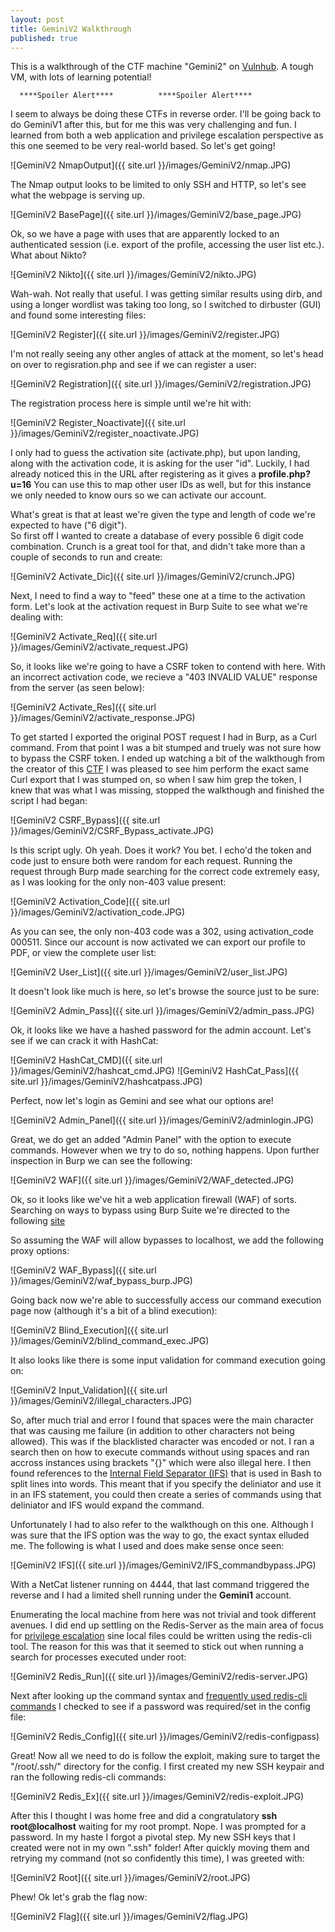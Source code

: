 ```yaml
---
layout: post
title: GeminiV2 Walkthrough
published: true
---
```

This is a walkthrough of the CTF machine "Gemini2" on [Vulnhub](https://www.vulnhub.com/entry/gemini-inc-2,234/). A tough VM, with lots of learning potential!


 
      ****Spoiler Alert****          ****Spoiler Alert****



I seem to always be doing these CTFs in reverse order. I'll be going back to do GeminiV1 after this, but for me this was very challenging and fun. I learned from both a web application and privilege escalation perspective as this one seemed to be very real-world based. So let's get going!


![GeminiV2 NmapOutput]({{ site.url }}/images/GeminiV2/nmap.JPG)

The Nmap output looks to be limited to only SSH and HTTP, so let's see what the webpage is serving up.

![GeminiV2 BasePage]({{ site.url }}/images/GeminiV2/base_page.JPG)

Ok, so we have a page with uses that are apparently locked to an authenticated session (i.e. export of the profile, accessing the user list etc.). What about Nikto?

![GeminiV2 Nikto]({{ site.url }}/images/GeminiV2/nikto.JPG)

Wah-wah. Not really that useful. I was getting similar results using dirb, and using a longer wordlist was taking too long, so I switched to dirbuster (GUI) and found some interesting files:

![GeminiV2 Register]({{ site.url }}/images/GeminiV2/register.JPG)  

I'm not really seeing any other angles of attack at the moment, so let's head on over to regisration.php and see if we can register a user:

![GeminiV2 Registration]({{ site.url }}/images/GeminiV2/registration.JPG) 

The registration process here is simple until we're hit with:

![GeminiV2 Register_Noactivate]({{ site.url }}/images/GeminiV2/register_noactivate.JPG)

I only had to guess the activation site (activate.php), but upon landing, along with the activation code, it is asking for the user "id". Luckily, I had already noticed this in the URL after registering as it gives a __profile.php?u=16__ You can use this to map other user IDs as well, but for this instance we only needed to know ours so we can activate our account.

What's great is that at least we're given the type and length of code we're expected to have ("6 digit").  
So first off I wanted to create a database of every possible 6 digit code combination. Crunch is a great tool for that, and didn't take more than a couple of seconds to run and create:

![GeminiV2 Activate_Dic]({{ site.url }}/images/GeminiV2/crunch.JPG)

Next, I need to find a way to "feed" these one at a time to the activation form. Let's look at the activation request in Burp Suite to see what we're dealing with:

![GeminiV2 Activate_Req]({{ site.url }}/images/GeminiV2/activate_request.JPG)

So, it looks like we're going to have a CSRF token to contend with here. With an incorrect activation code, we recieve a "403 INVALID VALUE" response from the server (as seen below):

![GeminiV2 Activate_Res]({{ site.url }}/images/GeminiV2/activate_response.JPG)

To get started I exported the original POST request I had in Burp, as a Curl command. From that point I was a bit stumped and truely was not sure how to bypass the CSRF token. I ended up watching a bit of the walkthough from the creator of this [CTF](https://scriptkidd1e.wordpress.com/geminiinc-v2-virtual-machine-walkthrough/) I was pleased to see him perform the exact same Curl export that I was stumped on, so when I saw him grep the token, I knew that was what I was missing, stopped the walkthough and finished the script I had began:

![GeminiV2 CSRF_Bypass]({{ site.url }}/images/GeminiV2/CSRF_Bypass_activate.JPG)  

Is this script ugly. Oh yeah. Does it work? You bet. I echo'd the token and code just to ensure both were random for each request. Running the request through Burp made searching for the correct code extremely easy, as I was looking for the only non-403 value present:

![GeminiV2 Activation_Code]({{ site.url }}/images/GeminiV2/activation_code.JPG)  

As you can see, the only non-403 code was a 302, using activation_code 000511. 
Since our account is now activated we can export our profile to PDF, or view the complete user list:

![GeminiV2 User_List]({{ site.url }}/images/GeminiV2/user_list.JPG) 

It doesn't look like much is here, so let's browse the source just to be sure:

![GeminiV2 Admin_Pass]({{ site.url }}/images/GeminiV2/admin_pass.JPG)

Ok, it looks like we have a hashed password for the admin account. Let's see if we can crack it with HashCat:

![GeminiV2 HashCat_CMD]({{ site.url }}/images/GeminiV2/hashcat_cmd.JPG)
![GeminiV2 HashCat_Pass]({{ site.url }}/images/GeminiV2/hashcatpass.JPG)

Perfect, now let's login as Gemini and see what our options are!

![GeminiV2 Admin_Panel]({{ site.url }}/images/GeminiV2/adminlogin.JPG)

Great, we do get an added "Admin Panel" with the option to execute commands. However when we try to do so, nothing happens. Upon further inspection in Burp we can see the following:

![GeminiV2 WAF]({{ site.url }}/images/GeminiV2/WAF_detected.JPG)

Ok, so it looks like we've hit a web application firewall (WAF) of sorts. Searching on ways to bypass using Burp Suite we're directed to the following [site](https://portswigger.net/bappstore/ae2611da3bbc4687953a1f4ba6a4e04c)

So assuming the WAF will allow bypasses to localhost, we add the following proxy options:

![GeminiV2 WAF_Bypass]({{ site.url }}/images/GeminiV2/waf_bypass_burp.JPG)

Going back now we're able to successfully access our command execution page now (although it's a bit of a blind execution):

![GeminiV2 Blind_Execution]({{ site.url }}/images/GeminiV2/blind_command_exec.JPG)

It also looks like there is some input validation for command execution going on:

![GeminiV2 Input_Validation]({{ site.url }}/images/GeminiV2/illegal_characters.JPG)

So, after much trial and error I found that spaces were the main character that was causing me failure (in addition to other characters not being allowed). This was if the blacklisted character was encoded or not. I ran a search then on how to execute commands without using spaces and ran accross instances using brackets "{}" which were also illegal here. I then found references to the [Internal Field Separator (IFS)](https://bash.cyberciti.biz/guide/$IFS) that is used in Bash to split lines into words. This meant that if you specify the deliniator and use it in an IFS statement, you could then create a series of commands using that deliniator and IFS would expand the command. 

Unfortunately I had to also refer to the walkthough on this one. Although I was sure that the IFS option was the way to go, the exact syntax elluded me. The following is what I used and does make sense once seen:


![GeminiV2 IFS]({{ site.url }}/images/GeminiV2/IFS_commandbypass.JPG)

With a NetCat listener running on 4444, that last command triggered the reverse and I had a limited shell running under the __Gemini1__ account.

Enumerating the local machine from here was not trivial and took different avenues. I did end up settling on the Redis-Server as the main area of focus for [privilege escalation](https://packetstormsecurity.com/files/134200/Redis-Remote-Command-Execution.html) sine local files could be written using the redis-cli tool. The reason for this was that it seemed to stick out when running a search for processes executed under root:


![GeminiV2 Redis_Run]({{ site.url }}/images/GeminiV2/redis-server.JPG)

Next after looking up the command syntax and [frequently used redis-cli commands](https://www.objectrocket.com/blog/how-to/top-10-redis-cli-commands/) I checked to see if a password was required/set in the config file:

![GeminiV2 Redis_Config]({{ site.url }}/images/GeminiV2/redis-configpass)

Great! Now all we need to do is follow the exploit, making sure to target the "/root/.ssh/" directory for the config. I first created my new SSH keypair and ran the following redis-cli commands:

![GeminiV2 Redis_Ex]({{ site.url }}/images/GeminiV2/redis-exploit.JPG)

After this I thought I was home free and did a congratulatory __ssh root@localhost__ waiting for my root prompt. Nope. I was prompted for a password. In my haste I forgot a pivotal step. My new SSH keys that I created were not in my own ".ssh" folder! After quickly moving them and retrying my command (not so confidently this time), I was greeted with:

![GeminiV2 Root]({{ site.url }}/images/GeminiV2/root.JPG)

Phew! Ok let's grab the flag now:

![GeminiV2 Flag]({{ site.url }}/images/GeminiV2/flag.JPG)







